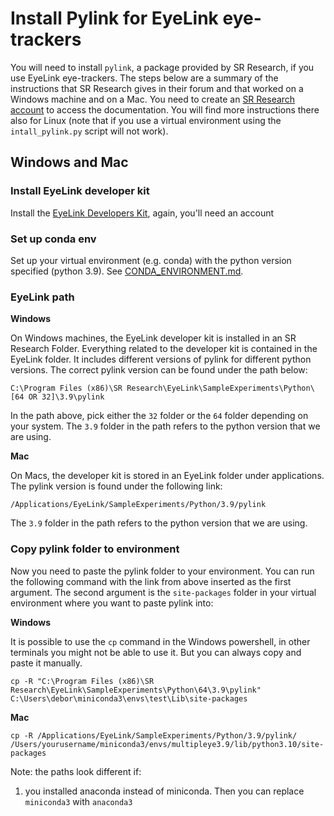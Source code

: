 # Install Pylink for EyeLink eye-trackers
You will need to install `pylink`, a package provided by SR Research, if you use EyeLink eye-trackers.
The steps below are a summary of the instructions that SR Research gives in their forum and that worked
on a Windows machine and on a Mac. 
You need to create an [SR Research account](https://www.sr-research.com/support/thread-48.html) to access the documentation.
You will find more instructions there also for Linux (note
that if you use a virtual environment using the `intall_pylink.py` script will not work).

## Windows and Mac

### Install EyeLink developer kit
Install the [EyeLink Developers Kit](https://www.sr-research.com/support/showthread.php?tid=13), again, you'll need
an account

### Set up conda env
Set up your virtual environment (e.g. conda) with the python version specified (python 3.9). 
See [CONDA_ENVIRONMENT.md](guidelines/CONDA_ENVIRONMENT.md).

### EyeLink path
**Windows**

On Windows machines, the EyeLink developer kit is installed in an SR Research Folder. Everything related to the
developer kit is contained in the EyeLink folder. It includes different versions of pylink for different python versions.
The correct pylink version can be found under the path below:
```
C:\Program Files (x86)\SR Research\EyeLink\SampleExperiments\Python\[64 OR 32]\3.9\pylink
```

In the path above, pick either the `32` folder or the `64` folder depending on your system. The `3.9` folder in the
path refers to the python version that we are using.

**Mac**

On Macs, the developer kit is stored in an EyeLink folder under applications. The pylink version is found under the
following link:
```
/Applications/EyeLink/SampleExperiments/Python/3.9/pylink
```
   
The `3.9` folder in the path refers to the python version that we are using.

### Copy pylink folder to environment
Now you need to paste the pylink folder to your environment. You can run the following command with the link from above
inserted as the first argument. The second argument is the `site-packages` folder in your virtual environment where you
want to paste pylink into:

**Windows**

It is possible to use the ``cp`` command in the Windows powershell, in other terminals you might not be able to use it.
But you can always copy and paste it manually.
```
cp -R "C:\Program Files (x86)\SR Research\EyeLink\SampleExperiments\Python\64\3.9\pylink" C:\Users\debor\miniconda3\envs\test\Lib\site-packages
```

**Mac**

```
cp -R /Applications/EyeLink/SampleExperiments/Python/3.9/pylink/ /Users/yourusername/miniconda3/envs/multipleye3.9/lib/python3.10/site-packages
```

Note: the paths look different if:
1. you installed anaconda instead of miniconda. Then you can replace `miniconda3` with `anaconda3` 